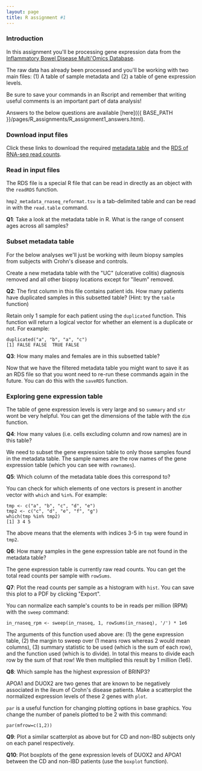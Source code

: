 ```yaml
---
layout: page
title: R assignment #1
---
```


### Introduction

In this assignment you'll be processing gene expression data from the
[Inflammatory Bowel Disease Multi'Omics Database](https://ibdmdb.org/).

The raw data has already been processed and you'll be working with two main
files: (1) A table of sample metadata and (2) a table of gene expression levels.

Be sure to save your commands in an Rscript and remember that writing useful
comments is an important part of data analysis!

Answers to the below questions are available [here]({{ BASE_PATH }}/pages/R_assignments/R_assignment1_answers.html).

### Download input files

Click these links to download the required [metadata table](https://www.dropbox.com/s/vumsydgpno42xj2/hmp2_metadata_rnaseq_reformat.tsv?dl=1) and the [RDS of RNA-seq read counts](https://www.dropbox.com/s/h3kstyij7ifhees/ileum_rna_counts.rds?dl=1).

### Read in input files

The RDS file is a special R file that can be read in directly as an object with
the ```readRDS``` function.

```hmp2_metadata_rnaseq_reformat.tsv``` is a tab-delimited table and can be read
in with the ```read.table``` command.

**Q1**: Take a look at the metadata table in R. What is the range of consent ages across all samples?

### Subset metadata table

For the below analyses we'll just be working with ileum biopsy samples from subjects with Crohn's disease and controls.

Create a new metadata table with the "UC" (ulcerative colitis) diagnosis removed and all other biopsy locations except for "Ileum" removed.

**Q2**: The first column in this file contains patient ids. How many patients have duplicated samples in this subsetted table? (Hint: try the ```table``` function)

Retain only 1 sample for each patient using the ```duplicated``` function. This function will return a logical vector for whether an element is a duplicate or not. For example:

```
duplicated("a", "b", "a", "c")
[1] FALSE FALSE  TRUE FALSE
```

**Q3**: How many males and females are in this subsetted table?

Now that we have the filtered metadata table you might want to save it as an RDS file so that you wont need to re-run these commands again in the future. You can do this with the ```saveRDS``` function.

### Exploring gene expression table

The table of gene expression levels is very large and so ```summary``` and ```str``` wont be very helpful. You can get the dimensions of the table with the ```dim``` function.

**Q4**: How many values (i.e. cells excluding column and row names) are in this table?

We need to subset the gene expression table to only those samples found in the metadata table. The sample names are the row names of the gene expression table (which you can see with ```rownames```).

**Q5**: Which column of the metadata table does this correspond to?

You can check for which elements of one vectors is present in another vector with ```which``` and ```%in%```. For example:

```
tmp <- c("a", "b", "c", "d", "e")
tmp2 <- c("c", "d", "e", "f", "g")
which(tmp %in% tmp2)
[1] 3 4 5
```

The above means that the elements with indices 3-5 in ```tmp``` were found in ```tmp2```.

**Q6**: How many samples in the gene expression table are not found in the metadata table?

The gene expression table is currently raw read counts. You can get the total read counts per sample with ```rowSums```.

**Q7**: Plot the read counts per sample as a histogram with ```hist```. You can save this plot to a PDF by clicking "Export".

You can normalize each sample's counts to be in reads per million (RPM) with the ```sweep``` command:

```
in_rnaseq_rpm <- sweep(in_rnaseq, 1, rowSums(in_rnaseq), '/') * 1e6
```

The arguments of this function used above are: (1) the gene expression table, (2) the margin to sweep over (1 means rows whereas 2 would mean columns), (3) summary statistic to be used (which is the sum of each row), and the function used (which is to divide). In total this means to divide each row by the sum of that row! We then multiplied this result by 1 million (1e6).

**Q8**: Which sample has the highest expression of BRINP3?

APOA1 and DUOX2 are two genes that are known to be negatively associated in the ileum of Crohn's disease patients. Make a scatterplot the normalized expression levels of these 2 genes with ```plot```.

```par``` is a useful function for changing plotting options in base graphics. You change the number of panels plotted to be 2 with this command:
```
par(mfrow=c(1,2))
```

**Q9**: Plot a similar scatterplot as above but for CD and non-IBD subjects only on each panel respectively.

**Q10**: Plot boxplots of the gene expression levels of DUOX2 and APOA1 between the CD and non-IBD patients (use the ```boxplot``` function).
